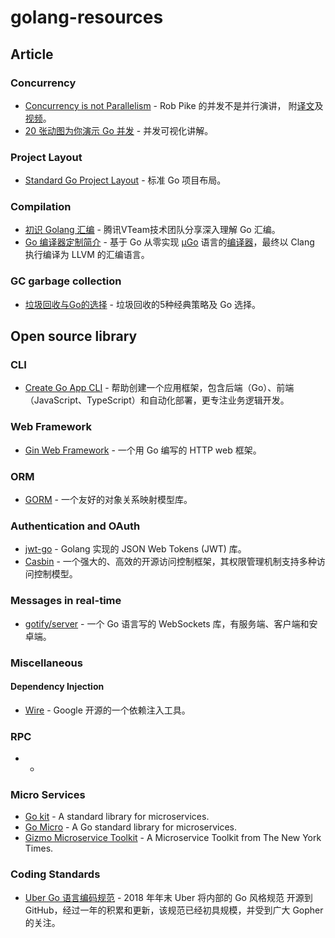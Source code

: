# golang-resources

## Article

### Concurrency

- [Concurrency is not Parallelism](https://talks.golang.org/2012/waza.slide#1) - Rob Pike 的并发不是并行演讲， 附[译文](https://www.cyningsun.com/12-09-2019/concurrency-is-not-parallelism.html)及[视频](https://www.youtube.com/watch?v=cN_DpYBzKso)。
- [20 张动图为你演示 Go 并发](https://learnku.com/go/t/39490) - 并发可视化讲解。

### Project Layout

- [Standard Go Project Layout](https://github.com/golang-standards/project-layout) - 标准 Go 项目布局。

### Compilation

- [初识 Golang 汇编](https://mp.weixin.qq.com/s/MFN9eqT9bsotvpV-m1eqCQ) - 腾讯VTeam技术团队分享深入理解 Go 汇编。
- [Go 编译器定制简介](https://wa-lang.org/ugo-compiler-book/talks/go-compiler-intro.html#1) - 基于 Go 从零实现 [µGo](https://github.com/wa-lang/ugo) 语言的[编译器](https://github.com/wa-lang/ugo-compiler-book)，最终以 Clang 执行编译为 LLVM 的汇编语言。

### GC garbage collection

- [垃圾回收与Go的选择](https://mp.weixin.qq.com/s/bT97HqLHyrE1RkKoGAC11w) - 垃圾回收的5种经典策略及 Go 选择。

## Open source library

### CLI

- [Create Go App CLI](https://github.com/create-go-app/cli) - 帮助创建一个应用框架，包含后端（Go）、前端（JavaScript、TypeScript）和自动化部署，更专注业务逻辑开发。

### Web Framework

- [Gin Web Framework](https://github.com/gin-gonic/gin) - 一个用 Go 编写的 HTTP web 框架。 

### ORM

- [GORM](https://github.com/go-gorm/gorm) - 一个友好的对象关系映射模型库。

### Authentication and OAuth

- [jwt-go](https://github.com/dgrijalva/jwt-go) - Golang 实现的 JSON Web Tokens (JWT) 库。
- [Casbin](https://github.com/casbin/casbin) - 一个强大的、高效的开源访问控制框架，其权限管理机制支持多种访问控制模型。

### Messages in real-time

- [gotify/server](https://github.com/gotify/server) - 一个 Go 语言写的 WebSockets 库，有服务端、客户端和安卓端。


### Miscellaneous

#### Dependency Injection

- [Wire](https://github.com/google/wire) -   Google 开源的一个依赖注入工具。

### RPC

- -

### Micro Services

- [Go kit](https://github.com/go-kit/kit) - A standard library for microservices.
- [Go Micro](https://github.com/micro/go-micro) - A Go standard library for microservices.
- [Gizmo Microservice Toolkit](https://github.com/nytimes/gizmo) - A Microservice Toolkit from The New York Times.


### Coding Standards 

- [Uber Go 语言编码规范](https://github.com/xxjwxc/uber_go_guide_cn) - 2018 年年末 Uber 将内部的 Go 风格规范 开源到 GitHub，经过一年的积累和更新，该规范已经初具规模，并受到广大 Gopher 的关注。

